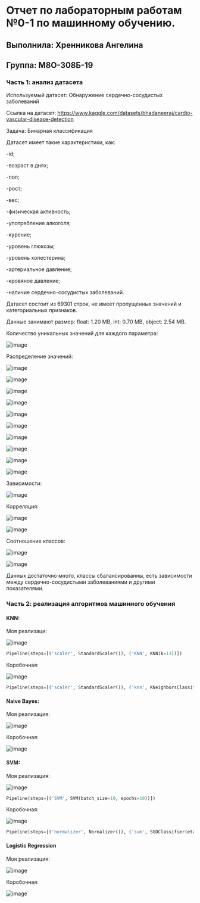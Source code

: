 # Отчет по лабораторным работам №0-1 по машинному обучению.

## Выполнила: Хренникова Ангелина 

## Группа: М8О-308Б-19

### Часть 1: анализ датасета

Используемый датасет: Обнаружение сердечно-сосудистых заболеваний

Ссылка на датасет: https://www.kaggle.com/datasets/bhadaneeraj/cardio-vascular-disease-detection

Задача: Бинарная классификация

Датасет имеет такие характеристики, как: 

-id; 

-возраст в днях; 

-пол; 

-рост; 

-вес;

-физическая активность; 

-употребление алкоголя;

-курение; 

-уровень глюкозы; 

-уровень холестерина; 

-артериальное давление; 

-кровяное давление; 

-наличие сердечно-сосудистых заболеваний.

Датасет состоит из 69301 строк, не имеет пропущенных значений и категориальных признаков.

Данные занимают размер: float: 1.20 MB, int: 0.70 MB, object: 2.54 MB.

Количество уникальных значений для каждого параметра:

![image](https://user-images.githubusercontent.com/71285415/171066874-fc1e2dbe-acc1-4df6-b1ed-b645df51abb5.png)

Распределение значений:

![image](https://user-images.githubusercontent.com/71285415/171067037-60dae69d-350b-4ba1-8165-05e6e489cb7a.png)

![image](https://user-images.githubusercontent.com/71285415/171067057-41c71d75-d0ee-4123-a8f5-8a8cfe651ed4.png)

![image](https://user-images.githubusercontent.com/71285415/171157450-94e99779-4811-479b-b361-61098e16572d.png)

![image](https://user-images.githubusercontent.com/71285415/171157528-6ab28213-3365-4107-b528-b63a4ab9b1e4.png)

![image](https://user-images.githubusercontent.com/71285415/171157589-654bd1ef-ed9e-484a-b5c3-716b96eeeb9f.png)

![image](https://user-images.githubusercontent.com/71285415/171157650-815bba28-7d18-4f38-ba61-14ca4192d3f4.png)

![image](https://user-images.githubusercontent.com/71285415/171157737-523f698c-2bbb-41f4-94e8-62d91961c865.png)

![image](https://user-images.githubusercontent.com/71285415/171157804-4d9236e0-0199-4936-9bef-a9f005d2b68e.png)

![image](https://user-images.githubusercontent.com/71285415/171157875-6727d038-18b5-4592-acbb-74a5d11d2f71.png)

![image](https://user-images.githubusercontent.com/71285415/171157928-fd918b84-a01d-48c6-bf84-d84ecad5ea5c.png)

Зависимости:

![image](https://user-images.githubusercontent.com/71285415/171158067-5a4a3394-10bf-45d4-adb7-cfef87de410a.png)

Корреляция:

![image](https://user-images.githubusercontent.com/71285415/171158190-c41f42c1-4a0a-43b8-8ea6-6716e844b3ed.png)

![image](https://user-images.githubusercontent.com/71285415/171158267-d2dd4b6a-8e10-45f7-b59d-fe496107e221.png)

Соотношение классов:

![image](https://user-images.githubusercontent.com/71285415/171158334-f102c65a-97f9-45b1-a15c-44dc07dec879.png)

![image](https://user-images.githubusercontent.com/71285415/171158472-0ca2df3d-f7dc-428e-ab01-e9c5a4b6e7f1.png)

Данных достаточно много, классы сбалансированны, есть зависимости между сердечно-сосудистыми заболеваниями и другими показателями.

### Часть 2: реализация алгоритмов машинного обучения

#### KNN:

Моя реализаци:

![image](https://user-images.githubusercontent.com/71285415/171170177-e2bb069b-edbc-48c9-9b4f-0c9396f95c8c.png)

```python
Pipeline(steps=[('scaler', StandardScaler()), ('KNN', KNN(k=13))])
```

Коробочная:

![image](https://user-images.githubusercontent.com/71285415/171170572-9e5eea26-bca2-4fb3-a7c2-a7e4234c2672.png)

```python
Pipeline(steps=[('scaler', StandardScaler()), ('knn', KNeighborsClassifier(n_neighbors=13))])
```

#### Naive Bayes:

Моя реализация:

![image](https://user-images.githubusercontent.com/71285415/171170851-4f5eb02a-93a8-4a41-914e-06dcf60f7446.png)

Коробочная:

![image](https://user-images.githubusercontent.com/71285415/171170955-7d4813d0-648e-46f7-b59d-24d2c241e15d.png)

#### SVM:

Моя реализация:

![image](https://user-images.githubusercontent.com/71285415/171171164-1453ae65-7b03-4875-bc58-3166965589f6.png)

```python
Pipeline(steps=[('SVM', SVM(batch_size=10, epochs=10))])
```

Коробочная:

![image](https://user-images.githubusercontent.com/71285415/171171494-83701642-89b3-4b0e-93d4-cfafd1023736.png)

```python
Pipeline(steps=[('normalizer', Normalizer()), ('svm', SGDClassifier(eta0=0.1, learning_rate='constant'))])
```

#### Logistic Regression

Моя реализация:

![image](https://user-images.githubusercontent.com/71285415/171171720-23dc24af-15c1-4f89-b3a4-293c45e2e54b.png)

Коробочная:

![image](https://user-images.githubusercontent.com/71285415/171171787-b5d1a43d-c6b1-421d-9d00-972f67a46f05.png)













